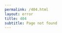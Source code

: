 ```yaml
---
permalink: /404.html
layout: error
title: 404
subtitle: Page not found
---
```


<script>
var path = document.location;
var parentPath = path
	.pathname
	.replace( /\/$/, '' ) // remove trailing slash
	.split( '/' )         // separate into path components
	.slice( 0, -1 )       // remove the last one
	.join( '/' );         // rejoin to the parent path

var nextLocation = [
	path.origin,          // e.g. https://useiti.doi.gov/
	parentPath,           // parent of page path or /
	path.search,          // ?query=terms&args=14
	path.hash             // #someModifier
].join( '' );

// If we aren't already at a root-level page
if ( parentPath.length ) {
	document.location.replace( nextLocation );
}
</script>
